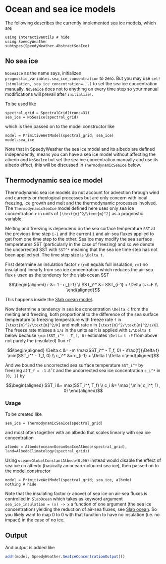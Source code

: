 # Ocean and sea ice models

The following describes the currently implemented sea ice models,
which are

```@example sea_ice
using InteractiveUtils # hide
using SpeedyWeather
subtypes(SpeedyWeather.AbstractSeaIce)
```

## No sea ice

`NoSeaIce` as the name says, initializes `prognostic_variables.sea_ice_concentration` 
to zero. But you may use `set!(simulation, sea_ice_concentration=...)` to set the
sea ice concentration manually. `NoSeaIce` does not to anything on every time step
so your manual modifications will prevail after `initialize!`.

To be used like

```@example sea_ice
spectral_grid = SpectralGrid(trunc=31)
sea_ice = NoSeaIce(spectral_grid)
```

which is then passed on to the model constructor like

```@example sea_ice
model = PrimitiveWetModel(spectral_grid; sea_ice)
model.sea_ice
```

Note that in SpeedyWeather the sea ice model and its albedo are defined
independently, means you can have a sea ice model without affecting the albedo
and `NoSeaIce` but set the sea ice concentration manually and use its albedo
effect, this will be discussed in `ThermodynamicSeaIce` below.

## Thermodynamic sea ice model

Thermodynamic sea ice models do not account for advection through wind and currents or rheological processes
but are only concern with local freezing, ice growth and melt and the thermodynamic processes involved.
The `ThermodynamicSeaIce` model defined here uses only sea ice concentration ``c`` in units of
``[\text{m}^2/\text{m}^2]`` as a prognostic variable.

Melting and freezing is dependend on the sea surface temperature ``SST`` at the previous time step ``i-1``
and the current ``i`` and air-sea fluxes applied to get from one time step to the other.
Sea ice may modify the sea surface temperatures SST (particularly in the case of freezing) and so we denote the
uncorrected SST with ``SST^*`` meaning that the sea ice time step has not been applied yet.
The time step size is ``\Delta t``.

First determine an insulation factor ``r`` (``r=0`` equals full insulation, ``r=1`` no insulation) linearly
from sea ice concentration which reduces the air-sea flux ``F`` used as the tendency for the slab ocean SST
```math
\begin{aligned}
r &= 1 - c_{i-1} \\
SST_i^* &= SST_{i-1} + \Delta t~r~F \\
\end{aligned}
```
This happens inside the [Slab ocean model](@ref).

Now determine a tendency in sea ice concentration ``\Delta c`` from the melting and freezing, both proportional to the
difference of the sea surface temperature to freezing temperature with freeze rate ``f`` in ``[\text{m}^2/\text{m}^2/K]``
and melt rate ``m`` in ``[\text{m}^2/\text{m}^2/s/K]``. The freeze rate misses a ``1/s`` in the units as it is applied with
``1/\Delta t`` below because ``\min(SST_i^* - T_f, 0)`` estimates ``\Delta t rF`` from above not purely the
(insulated) flux ``rF``

```math
\begin{aligned}
\Delta c &= -m \max(SST_i^* - T_f, 0) - \frac{f}{\Delta t} \min(SST_i^* - T_f, 0) \\
c_i^* &= c_{i-1} + \Delta t \Delta c
\end{aligned}
```

And we bound the uncorrected sea surface temperature ``SST_i^*`` by freezing at ``T_f = -1.8˚C``
and the uncorrected sea ice concentration ``c_i^*`` in ``[0, 1]`` by

```math
\begin{aligned}
SST_i &= max(SST_i^*, T_f) \\
c_i &= \max( \min( c_i^*, 1) , 0)
\end{aligned}
```

### Usage

To be created like

```@example sea_ice
sea_ice = ThermodynamicSeaIce(spectral_grid)
```

and most often together with an albedo that scales linearly with sea ice concentration

```@example sea_ice
albedo = Albedo(ocean=OceanSeaIceAlbedo(spectral_grid), land=AlbedoClimatology(spectral_grid))
```

Using `ocean=GlobalConstantAlbedo(0.06)` instead would disable the effect of sea ice on
albedo (basically an ocean-coloured sea ice), then passed on to the model constructor

```@example sea_ice
model = PrimitiveWetModel(spectral_grid; sea_ice, albedo)
nothing # hide
```

Note that the insulating factor (``r`` above) of sea ice on air-sea fluxes is controlled
in `SlabOcean` which takes as keyword argument `sea_ice_insulation = (x) -> x` a function
of one argument (the sea ice concentration) yielding the reduction of air-sea fluxes,
see [Slab ocean](@ref). So you likely want to map 0 to 0 with that function to have
no insulation (i.e. no impact) in the case of no ice.

## Output

And output is added like

```julia
add!(model, SpeedyWeather.SeaIceConcentrationOutput())
```

